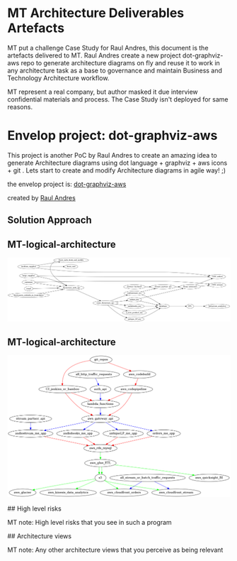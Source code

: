 
# MT Architecture Deliverables Artefacts

MT put a challenge Case Study for Raul Andres, this document is the artefacts delivered to MT. Raul Andres create a new project dot-graphviz-aws repo to generate architecture diagrams on fly and reuse it to work in any architecture task as a base to governance and maintain Business and Technology Architecture workflow.

MT represent a real company, but author masked it due interview confidential materials and process.
The Case Study isn't deployed for same reasons.

# Envelop project: dot-graphviz-aws
This project is another PoC by Raul Andres to create an amazing idea to generate Architecture diagrams using dot language + graphviz + aws icons + git . Lets start to create and modify Architecture diagrams in agile way! ;)

the envelop project is:
[dot-graphviz-aws](https://github.com/manilabay/dot-graphviz-aws)

created by [Raul Andres](https://github.com/manilabay)

## Solution Approach

## MT-logical-architecture  

![MT-logical-architecture](mt-logical-architecture.png?raw=true "MT-logical-architecture")

## MT-logical-architecture  

![MT-technical-architecture](mt-technical-architecture.png?raw=true "MT-technical-architecture")

## High level risks

MT note: High level risks that you see in such a program


## Architecture views

MT note: Any other architecture views that you perceive as being relevant
